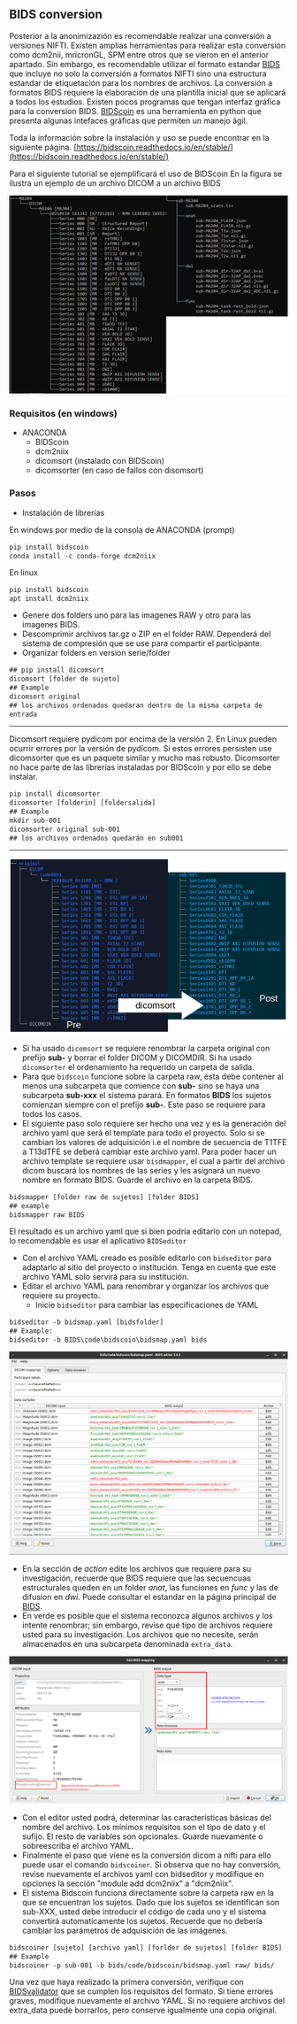 ## BIDS conversion
Posterior a la anonimizazión es recomendable realizar una conversión a versiones NIFTI. Existen amplias herramientas para realizar esta conversión como dcm2nii, mricronGL, SPM entre otros que se vieron en el anterior apartado. Sin embargo, es recomendable utilizar el formato estandar [BIDS](https://bids.neuroimaging.io) que incluye no solo la conversión a formatos NIFTI sino una estructura estandar de etiquetación para los nombres de archivos.
La conversión a formatos BIDS requiere la elaboración de una plantilla inicial que se aplicará a todos los estudios. Existen pocos programas que tengan interfaz gráfica para la conversion BIDS. [BIDScoin](https://bidscoin.readthedocs.io/en/stable/) es una herramienta en python que presenta algunas intefaces gráficas que permiten un manejo ágil.

Toda la información sobre la instalación y uso se puede encontrar en la siguiente página.
[https://bidscoin.readthedocs.io/en/stable/](https://bidscoin.readthedocs.io/en/stable/)

Para el siguiente tutorial se ejemplificará el uso de BIDScoin
En la figura se ilustra un ejemplo de un archivo DICOM a un archivo BIDS

![Bids Format](img/bidsformat.png)

### Requisitos (en windows)

- ANACONDA
	- BIDScoin
	- dcm2niix
	- dicomsort (instalado con BIDScoin)
	- dicomsorter (en caso de fallos con disomsort)

### Pasos 

 - Instalación de librerías

En windows por medio de la consola de ANACONDA (prompt)

```console
pip install bidscoin
conda install -c conda-forge dcm2niix
```
En linux

```console
pip install bidscoin
apt install dcm2niix
```

 - Genere dos folders uno para las imagenes RAW y otro para las imagenes BIDS. 
 - Descomprimir archivos tar.gz o ZIP en el folder RAW. Dependerá del sistema de compresión que se use para compartir el participante.
 - Organizar folders en version serie/folder

```console
## pip install dicomsort 
dicomsort [folder de sujeto]
## Example
dicomsort original
## los archivos ordenados quedaran dentro de la misma carpeta de entrada
```
---

Dicomsort requiere pydicom por encima de la versión 2. En Linux pueden ocurrir errores por la versión de pydicom. Si estos errores persisten use dicomsorter que es un paquete similar y mucho mas robusto. Dicomsorter no hace parte de las librerías instaladas por BIDScoin y por ello se debe instalar.

```console
pip install dicomsorter
dicomsorter [folderin] [foldersalida]
## Example
mkdir sub-001
dicomsorter original sub-001
## los archivos ordenados quedarán en sub001
```

---

![sorting](img/sorting.png)

 - Si ha usado `dicomsort` se requiere renombrar la carpeta original con prefijo **sub-** y borrar el folder DICOM y DICOMDIR. Si ha usado `dicomsorter` el ordenamiento ha requerido un carpeta de salida.
 - Para que `bidscoin` funcione sobre la carpeta raw, ésta debe contener al menos una subcarpeta que comience con **sub-** sino se haya una subcarpeta **sub-xxx** el sistema parará. En formatos **BIDS** los sujetos comienzan siempre con el prefijo **sub-**. Este paso se requiere para todos los casos.
 - El siguiente paso solo requiere ser hecho una vez y es la generación del archivo yaml que será el template para todo el proyecto. Solo si se cambian los valores de adquisición i.e el nombre de secuencia de T1TFE a T13dTFE se deberá cambiar este archivo yaml. Para poder hacer un archivo template se requiere usar `bisdmapper`, el cual a partir del archivo dicom buscará los nombres de las series y les asignará un nuevo nombre en formato BIDS. Guarde el archivo en la carpeta BIDS.

```console
bidsmapper [folder raw de sujetos] [folder BIDS]
## example
bidsmapper raw BIDS
```

El resultado es un archivo yaml que si bien podria editarlo con un notepad, lo recomendable es usar el aplicativo `BIDSeditor`

 - Con el archivo YAML creado es posible editarlo con `bidseditor` para adaptarlo al sitio del proyecto o institución. Tenga en cuenta que este archivo YAML solo servirá para su institución.
 - Editar el archivo YAML para renombrar y organizar los archivos que requiere su proyecto.
   - Inicie `bidseditor` para cambiar las especificaciones de YAML 
   
```console 
bidseditor -b bidsmap.yaml [bidsfolder]
## Example:
bidseditor -b BIDS\code\bidscoin\bidsmap.yaml bids
```

![editor](img/bidscoin_editor.png)


 - En la sección de *action* edite los archivos que requiere para su investigación, recuerde que BIDS requiere que las secuencuas estructurales queden en un folder *anat*, las funciones en *func* y las de difusion en *dwi*. Puede consultar el estandar en la página principal de [BIDS](https://bids-specification.readthedocs.io/en/v1.6.0/).
 - En verde es posible que el sistema reconozca algunos archivos y los intente renombrar; sin embargo, revise qué tipo de archivos requiere usted para su investigación. Los archivos que no necesite, serán almacenados en una subcarpeta denominada `extra_data`.

![editor](img/bidseditor.png)

 - Con el editor usted podrá, determinar las características básicas del nombre del archivo. Los mínimos requisitos son el tipo de dato y el sufijo. El resto de variables son opcionales. Guarde nuevamente o sobreescriba el archivo YAML.
 - Finalmente el paso que viene es la conversión dicom a nifti para ello puede usar el comando `bidscoiner`. Si observa que no hay conversión, revise nuevamente el archivos yaml con bidseditor y modifique en opciones la sección "module add dcm2niix" a "dcm2niix".
 - El sistema Bidscoin funciona directamente sobre la carpeta raw en la que se encuentran los sujetos. Dado que los sujetos se identifican son sub-XXX, usted debe introducir el código de cada uno y el sistema convertirá automaticamente los sujetos. Recuerde que no debería cambiar los parámetros de adquisición de las imágenes.

```console
bidscoiner [sujeto] [archivo yaml] [forlder de sujetos] [folder BIDS] 
## Example
bidscoiner -p sub-001 -b bids/code/bidscoin/bidsmap.yaml raw/ bids/
```
Una vez que haya realizado la primera conversión, verifique con [BIDSvalidator](https://bids-standard.github.io/bids-validator/) que se cumplen los requisitos del formato. Si tiene errores graves, modifique nuevamente el archivo YAML. Si no requiere archivos del extra_data puede borrarlos, pero conserve igualmente una copia original. 
